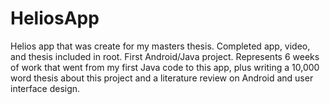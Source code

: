 # HeliosApp
Helios app that was create for my masters thesis. Completed app, video, and thesis included in root. First Android/Java project. Represents 6 weeks of work that went from my first Java code to this app, plus writing a 10,000 word thesis about this project and a literature review on Android and user interface design.  
